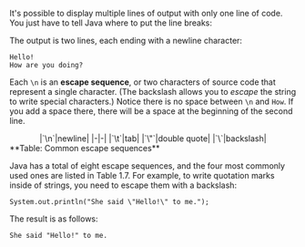 It's possible to display multiple lines of output with only one line of code. You just have to tell Java where to put the line breaks:



The output is two lines, each ending with a newline character:

```code
Hello!
How are you doing?
```


Each `\n` is an **escape sequence**, or two characters of source code that represent a single character. (The backslash allows you to *escape* the string to write special characters.) Notice there is no space between `\n` and `How`. If you add a space there, there will be a space at the beginning of the second line.


<center>
|`\n`|newline|
|-|-|
|`\t`|tab|
|`\"`|double quote|
|`\`|backslash|

</center>
**Table: Common escape sequences**


Java has a total of eight escape sequences, and the four most commonly used ones are listed in Table 1.7. For example, to write quotation marks inside of strings, you need to escape them with a backslash:

```code
System.out.println("She said \"Hello!\" to me.");
```

The result is as follows:

```code
She said "Hello!" to me.
```